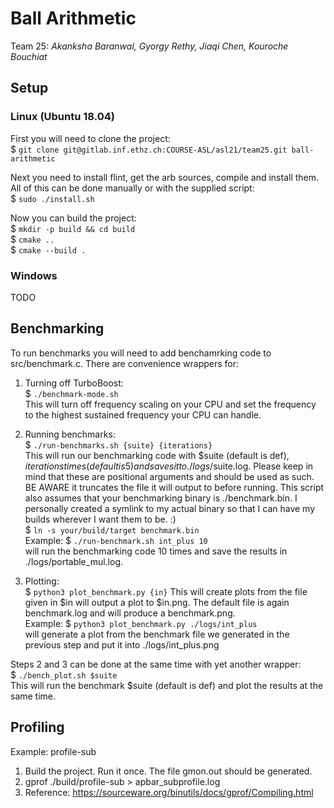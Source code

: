 # Ball Arithmetic
Team 25: _Akanksha Baranwal, Gyorgy Rethy, Jiaqi Chen, Kouroche Bouchiat_

## Setup
### Linux (Ubuntu 18.04)
First you will need to clone the project:  
$ `git clone git@gitlab.inf.ethz.ch:COURSE-ASL/asl21/team25.git ball-arithmetic`

Next you need to install flint, get the arb sources, compile and install them.
All of this can be done manually or with the supplied script:  
$ `sudo ./install.sh`

Now you can build the project:  
$ `mkdir -p build && cd build`  
$ `cmake ..`  
$ `cmake --build .`

### Windows
TODO

## Benchmarking
To run benchmarks you will need to add benchamrking code to src/benchmark.c.
There are convenience wrappers for:
1. Turning off TurboBoost:  
    $ `./benchmark-mode.sh`  
   This will turn off frequency scaling on your CPU and set the frequency to the
   highest sustained frequency your CPU can handle.

2. Running benchmarks:  
   $ `./run-benchmarks.sh {suite} {iterations}`  
   This will run our benchmarking code with $suite (default is def), $iterations times (default is 5) and saves
   it to ./logs/$suite.log.
   Please keep in mind that these are positional arguments and should be used as such.
   BE AWARE it truncates the file it will output to before running.
   This script also assumes that your benchmarking binary is ./benchmark.bin.
   I personally created a symlink to my actual binary so that I can have my builds wherever I want them to be. :)  
   $ `ln -s your/build/target benchmark.bin`  
   Example: $ `./run-benchmark.sh int_plus 10`  
   will run the benchmarking code 10 times and save the results in ./logs/portable_mul.log.

3. Plotting:  
   $ `python3 plot_benchmark.py {in}`
   This will create plots from the file given in $in will output a plot to $in.png. 
   The default file is again benchmark.log and will produce a benchmark.png.  
   Example: $ `python3 plot_benchmark.py ./logs/int_plus`  
   will generate a plot from the benchmark file we generated in the previous step 
   and put it into ./logs/int_plus.png
   
Steps 2 and 3 can be done at the same time with yet another wrapper:  
   $ `./bench_plot.sh $suite`  
   This will run the benchmark $suite (default is def) and plot the results at the same time.

## Profiling
Example: profile-sub
1. Build the project. Run it once. The file gmon.out should be generated.
2. gprof ./build/profile-sub > apbar_subprofile.log
3. Reference: https://sourceware.org/binutils/docs/gprof/Compiling.html
